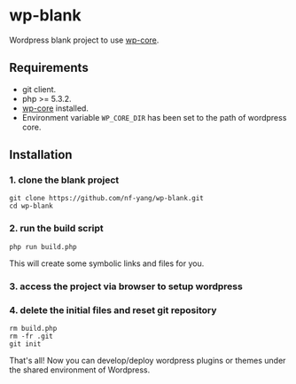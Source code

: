 # wp-blank
Wordpress blank project to use [wp-core](https://github.com/nf-yang/wp-core).

## Requirements

* git client.
* php >= 5.3.2.
* [wp-core](https://github.com/nf-yang/wp-core) installed.
* Environment variable `WP_CORE_DIR` has been set to the path of wordpress core. 

## Installation

### 1. clone the blank project
```
git clone https://github.com/nf-yang/wp-blank.git
cd wp-blank
```

### 2. run the build script
`php run build.php`

This will create some symbolic links and files for you.

### 3. access the project via browser to setup wordpress

### 4. delete the initial files and reset git repository
```
rm build.php
rm -fr .git
git init
```

 That's all! Now you can develop/deploy wordpress plugins or themes under the shared environment of Wordpress.

